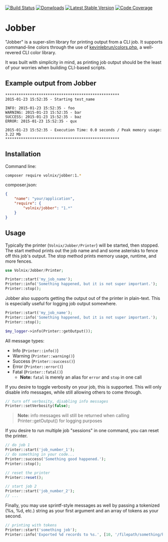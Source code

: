 [![Build Status](https://img.shields.io/travis/volnix/jobber.svg?style=flat-square)](https://travis-ci.org/volnix/jobber) [![Donwloads](https://img.shields.io/packagist/dt/volnix/jobber.svg?style=flat-square)](https://packagist.org/packages/volnix/jobber) [![Latest Stable Version](https://img.shields.io/packagist/v/volnix/jobber.svg?style=flat-square)](https://packagist.org/packages/volnix/jobber) [![Code Coverage](https://scrutinizer-ci.com/g/volnix/jobber/badges/coverage.png?b=master)](https://scrutinizer-ci.com/g/volnix/jobber/?branch=master)

# Jobber

"Jobber" is a super-slim library for printing output from a CLI job.  It supports command-line colors through the use of [kevinlebrun/colors.php](https://packagist.org/packages/kevinlebrun/colors.php), a well-revered CLI color library.

It was built with simplicity in mind, as printing job output should be the least of your worries when building CLI-based scripts.

## Example output from Jobber

```
***************************************************
2015-01-23 15:52:35 - Starting test_name

INFO: 2015-01-23 15:52:35 - foo
WARNING: 2015-01-23 15:52:35 - bar
SUCCESS: 2015-01-23 15:52:35 - baz
ERROR: 2015-01-23 15:52:35 - qux

2015-01-23 15:52:35 - Execution Time: 0.0 seconds / Peak memory usage: 3.22 Mb
***************************************************
```

## Installation

Command line:

```bash
composer require volnix/jobber:1.*
```

composer.json:

```json
{
    "name": "your/application",
    "require": {
        "volnix/jobber": "1.*"
    }
}
```

## Usage

Typically the printer (`Volnix/Jobber/Printer`) will be started, then stopped.  The start method prints out the job name and and some asterisks to fence off this job's output.  The stop method prints memory usage, runtime, and more fences.

```php
use Volnix/Jobber/Printer;

Printer::start('my_job_name');
Printer::info('Something happened, but it is not super important.');
Printer::stop();
```

Jobber also supports getting the output out of the printer in plain-text.  This is especially useful for logging job output somewhere.

```php
Printer::start('my_job_name');
Printer::info('Something happened, but it is not super important.');
Printer::stop();

$my_logger->info(Printer::getOutput());
```

All message types:

- Info (`Printer::info()`)
- Warning (`Printer::warning()`)
- Success (`Printer::success()`)
- Error (`Printer::error()`)
- Fatal (`Printer::fatal()`)
	- **Note:** `fatal` is merely an alias for `error` and `stop` in one call

If you desire to toggle verbosity on your job, this is supported.  This will only disable info messages, while still allowing others to come through.

```php
// turn off verbosity, disabling info messages
Printer::setVerbosity(false);
```

> **Note:** info messages will still be returned when calling Printer::getOutput() for logging purposes

If you desire to run multiple job "sessions" in one command, you can reset the printer.

```php
// do job 1
Printer::start('job_number_1');
// do something in your code...
Printer::success('Something good happened.');
Printer::stop();

// reset the printer
Printer::reset();

// start job 2
Printer::start('job_number_2');
// ...
```

Finally, you may use sprintf-style messages as well by passing a tokenized (%s, %d, etc.) string as your first argument and an array of tokens as your second.

```php
// printing with tokens
Printer::start('something job');
Printer::info('Exported %d records to %s.', [10, '/filepath/something/here.txt']); // "Exported 10 records to /filepath/something/here.txt"
```